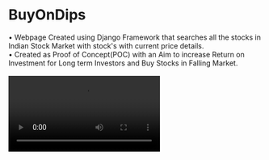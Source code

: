 # BuyOnDips
• Webpage Created using Django Framework that searches all the stocks in Indian Stock Market with stock's with current price details. <br/>
• Created as Proof of Concept(POC) with an Aim to increase Return on Investment for Long term Investors and Buy Stocks in Falling Market. <br/><br/>
![alt text](https://github.com/Niru1095/BuyOnDips/blob/main/static/images/Screencast%20from%20Monday%2024%20January%202022%2001:47:27%20%20IST.webm)
